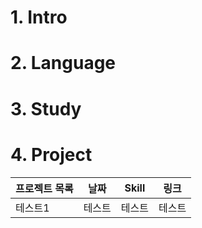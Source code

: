 # 1. Intro
# 2. Language
# 3. Study
# 4. Project
|프로젝트 목록|날짜|Skill|링크|
|----------|---|----|---|
|테스트1     |테스트|테스트|테스트
